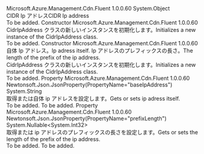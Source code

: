 <Type Name="CidrIpAddress" FullName="Microsoft.Azure.Management.Cdn.Fluent.Models.CidrIpAddress">
  <TypeSignature Language="C#" Value="public class CidrIpAddress" />
  <TypeSignature Language="ILAsm" Value=".class public auto ansi beforefieldinit CidrIpAddress extends System.Object" />
  <TypeSignature Language="DocId" Value="T:Microsoft.Azure.Management.Cdn.Fluent.Models.CidrIpAddress" />
  <TypeSignature Language="VB.NET" Value="Public Class CidrIpAddress" />
  <TypeSignature Language="F#" Value="type CidrIpAddress = class" />
  <AssemblyInfo>
    <AssemblyName>Microsoft.Azure.Management.Cdn.Fluent</AssemblyName>
    <AssemblyVersion>1.0.0.60</AssemblyVersion>
  </AssemblyInfo>
  <Base>
    <BaseTypeName>System.Object</BaseTypeName>
  </Base>
  <Interfaces />
  <Docs>
    <summary>
            <span data-ttu-id="43630-101">CIDR Ip アドレス</span><span class="sxs-lookup"><span data-stu-id="43630-101">CIDR Ip address</span></span>
            </summary>
    <remarks>To be added.</remarks>
  </Docs>
  <Members>
    <Member MemberName=".ctor">
      <MemberSignature Language="C#" Value="public CidrIpAddress ();" />
      <MemberSignature Language="ILAsm" Value=".method public hidebysig specialname rtspecialname instance void .ctor() cil managed" />
      <MemberSignature Language="DocId" Value="M:Microsoft.Azure.Management.Cdn.Fluent.Models.CidrIpAddress.#ctor" />
      <MemberSignature Language="VB.NET" Value="Public Sub New ()" />
      <MemberType>Constructor</MemberType>
      <AssemblyInfo>
        <AssemblyName>Microsoft.Azure.Management.Cdn.Fluent</AssemblyName>
        <AssemblyVersion>1.0.0.60</AssemblyVersion>
      </AssemblyInfo>
      <Parameters />
      <Docs>
        <summary>
            <span data-ttu-id="43630-102">CidrIpAddress クラスの新しいインスタンスを初期化します。</span><span class="sxs-lookup"><span data-stu-id="43630-102">Initializes a new instance of the CidrIpAddress class.</span></span>
            </summary>
        <remarks>To be added.</remarks>
      </Docs>
    </Member>
    <Member MemberName=".ctor">
      <MemberSignature Language="C#" Value="public CidrIpAddress (string baseIpAddress = null, Nullable&lt;int&gt; prefixLength = null);" />
      <MemberSignature Language="ILAsm" Value=".method public hidebysig specialname rtspecialname instance void .ctor(string baseIpAddress, valuetype System.Nullable`1&lt;int32&gt; prefixLength) cil managed" />
      <MemberSignature Language="DocId" Value="M:Microsoft.Azure.Management.Cdn.Fluent.Models.CidrIpAddress.#ctor(System.String,System.Nullable{System.Int32})" />
      <MemberSignature Language="VB.NET" Value="Public Sub New (Optional baseIpAddress As String = null, Optional prefixLength As Nullable(Of Integer) = null)" />
      <MemberSignature Language="F#" Value="new Microsoft.Azure.Management.Cdn.Fluent.Models.CidrIpAddress : string * Nullable&lt;int&gt; -&gt; Microsoft.Azure.Management.Cdn.Fluent.Models.CidrIpAddress" Usage="new Microsoft.Azure.Management.Cdn.Fluent.Models.CidrIpAddress (baseIpAddress, prefixLength)" />
      <MemberType>Constructor</MemberType>
      <AssemblyInfo>
        <AssemblyName>Microsoft.Azure.Management.Cdn.Fluent</AssemblyName>
        <AssemblyVersion>1.0.0.60</AssemblyVersion>
      </AssemblyInfo>
      <Parameters>
        <Parameter Name="baseIpAddress" Type="System.String" />
        <Parameter Name="prefixLength" Type="System.Nullable&lt;System.Int32&gt;" />
      </Parameters>
      <Docs>
        <param name="baseIpAddress"><span data-ttu-id="43630-103">自体 Ip アドレス。</span><span class="sxs-lookup"><span data-stu-id="43630-103">Ip adress itself.</span></span></param>
        <param name="prefixLength"><span data-ttu-id="43630-104">Ip アドレスのプレフィックスの長さ。</span><span class="sxs-lookup"><span data-stu-id="43630-104">The length of the prefix of the ip address.</span></span></param>
        <summary>
            <span data-ttu-id="43630-105">CidrIpAddress クラスの新しいインスタンスを初期化します。</span><span class="sxs-lookup"><span data-stu-id="43630-105">Initializes a new instance of the CidrIpAddress class.</span></span>
            </summary>
        <remarks>To be added.</remarks>
      </Docs>
    </Member>
    <Member MemberName="BaseIpAddress">
      <MemberSignature Language="C#" Value="public string BaseIpAddress { get; set; }" />
      <MemberSignature Language="ILAsm" Value=".property instance string BaseIpAddress" />
      <MemberSignature Language="DocId" Value="P:Microsoft.Azure.Management.Cdn.Fluent.Models.CidrIpAddress.BaseIpAddress" />
      <MemberSignature Language="VB.NET" Value="Public Property BaseIpAddress As String" />
      <MemberSignature Language="F#" Value="member this.BaseIpAddress : string with get, set" Usage="Microsoft.Azure.Management.Cdn.Fluent.Models.CidrIpAddress.BaseIpAddress" />
      <MemberType>Property</MemberType>
      <AssemblyInfo>
        <AssemblyName>Microsoft.Azure.Management.Cdn.Fluent</AssemblyName>
        <AssemblyVersion>1.0.0.60</AssemblyVersion>
      </AssemblyInfo>
      <Attributes>
        <Attribute>
          <AttributeName>Newtonsoft.Json.JsonProperty(PropertyName="baseIpAddress")</AttributeName>
        </Attribute>
      </Attributes>
      <ReturnValue>
        <ReturnType>System.String</ReturnType>
      </ReturnValue>
      <Docs>
        <summary>
            <span data-ttu-id="43630-106">取得または自体 ip アドレスを設定します。</span><span class="sxs-lookup"><span data-stu-id="43630-106">Gets or sets ip adress itself.</span></span>
            </summary>
        <value>To be added.</value>
        <remarks>To be added.</remarks>
      </Docs>
    </Member>
    <Member MemberName="PrefixLength">
      <MemberSignature Language="C#" Value="public Nullable&lt;int&gt; PrefixLength { get; set; }" />
      <MemberSignature Language="ILAsm" Value=".property instance valuetype System.Nullable`1&lt;int32&gt; PrefixLength" />
      <MemberSignature Language="DocId" Value="P:Microsoft.Azure.Management.Cdn.Fluent.Models.CidrIpAddress.PrefixLength" />
      <MemberSignature Language="VB.NET" Value="Public Property PrefixLength As Nullable(Of Integer)" />
      <MemberSignature Language="F#" Value="member this.PrefixLength : Nullable&lt;int&gt; with get, set" Usage="Microsoft.Azure.Management.Cdn.Fluent.Models.CidrIpAddress.PrefixLength" />
      <MemberType>Property</MemberType>
      <AssemblyInfo>
        <AssemblyName>Microsoft.Azure.Management.Cdn.Fluent</AssemblyName>
        <AssemblyVersion>1.0.0.60</AssemblyVersion>
      </AssemblyInfo>
      <Attributes>
        <Attribute>
          <AttributeName>Newtonsoft.Json.JsonProperty(PropertyName="prefixLength")</AttributeName>
        </Attribute>
      </Attributes>
      <ReturnValue>
        <ReturnType>System.Nullable&lt;System.Int32&gt;</ReturnType>
      </ReturnValue>
      <Docs>
        <summary>
            <span data-ttu-id="43630-107">取得または ip アドレスのプレフィックスの長さを設定します。</span><span class="sxs-lookup"><span data-stu-id="43630-107">Gets or sets the length of the prefix of the ip address.</span></span>
            </summary>
        <value>To be added.</value>
        <remarks>To be added.</remarks>
      </Docs>
    </Member>
  </Members>
</Type>